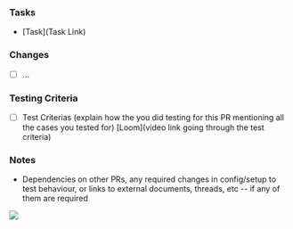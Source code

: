 ### Tasks

- [Task](Task Link)

### Changes

- [ ] ...

### Testing Criteria

- [ ] Test Criterias (explain how the you did testing for this PR mentioning all the cases you tested for) [Loom](video link going through the test criteria)

### Notes

- Dependencies on other PRs, any required changes in config/setup to test behaviour, or links to external documents, threads, etc -- if any of them are required

![](https://github.com/copilot-platforms/tasks-app/actions/workflows/lint.yml/badge.svg)
